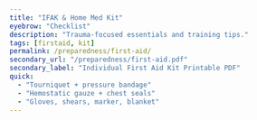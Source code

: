 ```yaml
---
title: "IFAK & Home Med Kit"
eyebrow: "Checklist"
description: "Trauma-focused essentials and training tips."
tags: [firstaid, kit]
permalink: /preparedness/first-aid/
secondary_url: "/preparedness/first-aid.pdf"
secondary_label: "Individual First Aid Kit Printable PDF"
quick:
  - "Tourniquet + pressure bandage"
  - "Hemostatic gauze + chest seals"
  - "Gloves, shears, marker, blanket"
---
```

